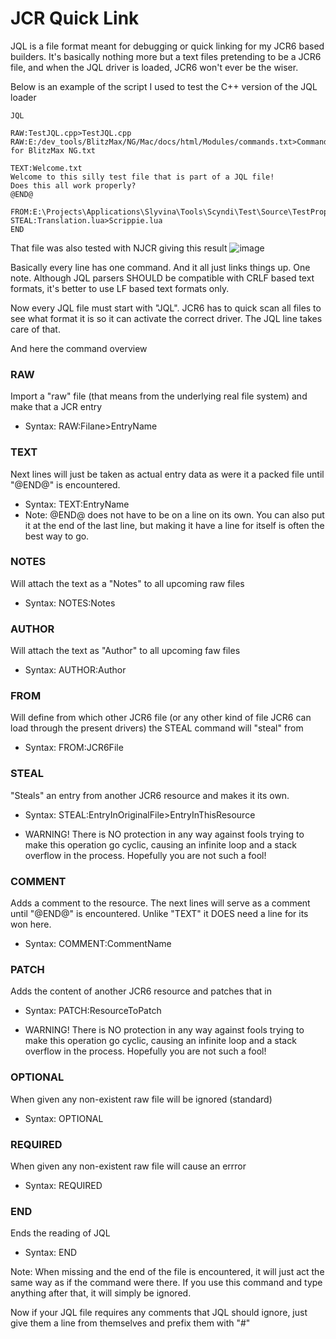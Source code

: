 # JCR Quick Link

JQL is a file format meant for debugging or quick linking for my JCR6 based builders.
It's basically nothing more but a text files pretending to be a JCR6 file, and when the JQL driver is loaded, JCR6 won't ever be the wiser.



Below is an example of the script I used to test the C++ version of the JQL loader
~~~
JQL

RAW:TestJQL.cpp>TestJQL.cpp
RAW:E:/dev_tools/BlitzMax/NG/Mac/docs/html/Modules/commands.txt>Commands for BlitzMax NG.txt

TEXT:Welcome.txt
Welcome to this silly test file that is part of a JQL file!
Does this all work properly?
@END@

FROM:E:\Projects\Applications\Slyvina\Tools\Scyndi\Test\Source\TestProperty.STB
STEAL:Translation.lua>Scrippie.lua
END
~~~
That file was also tested with NJCR giving this result
![image](https://user-images.githubusercontent.com/11202073/211562434-917d8d74-57e0-455c-bdfc-1d136814264a.png)


Basically every line has one command. And it all just links things up.
One note. Although JQL parsers SHOULD be compatible with CRLF based text formats, it's better to use LF based text formats only.


Now every JQL file must start with "JQL". JCR6 has to quick scan all files to see what format it is so it can activate the correct driver. The JQL line takes care of that.

And here the command overview
### RAW
Import a "raw" file (that means from the underlying real file system) and make that a JCR entry
- Syntax: RAW:Filane>EntryName

### TEXT
Next lines will just be taken as actual entry data as were it a packed file until "@END@" is encountered.
- Syntax: TEXT:EntryName
- Note: @END@ does not have to be on a line on its own. You can also put it at the end of the last line, but making it have a line for itself is often the best way to go.

### NOTES
Will attach the text as a "Notes" to all upcoming raw files
- Syntax: NOTES:Notes

### AUTHOR
Will attach the text as "Author" to all upcoming faw files
- Syntax: AUTHOR:Author

### FROM
Will define from which other JCR6 file (or any other kind of file JCR6 can load through the present drivers) the STEAL command will "steal" from
- Syntax: FROM:JCR6File

### STEAL
"Steals" an entry from another JCR6 resource and makes it its own.
- Syntax: STEAL:EntryInOriginalFile>EntryInThisResource

- WARNING! There is NO protection in any way against fools trying to make this operation go cyclic, causing an infinite loop and a stack overflow in the process. Hopefully you are not such a fool!

### COMMENT
Adds a comment to the resource. The next lines will serve as a comment until "@END@" is encountered. Unlike "TEXT" it DOES need a line for its won here.
- Syntax: COMMENT:CommentName

### PATCH
Adds the content of another JCR6 resource and patches that in
- Syntax: PATCH:ResourceToPatch

- WARNING! There is NO protection in any way against fools trying to make this operation go cyclic, causing an infinite loop and a stack overflow in the process. Hopefully you are not such a fool!

### OPTIONAL
When given any non-existent raw file will be ignored (standard)
- Syntax: OPTIONAL

### REQUIRED
When given any non-existent raw file will cause an errror
- Syntax: REQUIRED


### END
Ends the reading of JQL
- Syntax: END

Note: When missing and the end of the file is encountered, it will just act the same way as if the command were there. If you use this command and type anything after that, it will simply be ignored.




Now if your JQL file requires any comments that JQL should ignore, just give them a line from themselves and prefix them with "#"


